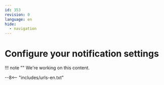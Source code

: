```yaml
---
id: 353
revision: 0
language: en
hide:
  - navigation
---
```


# Configure your notification settings

!!! note ""
     We're working on this content.


--8<-- "includes/urls-en.txt"